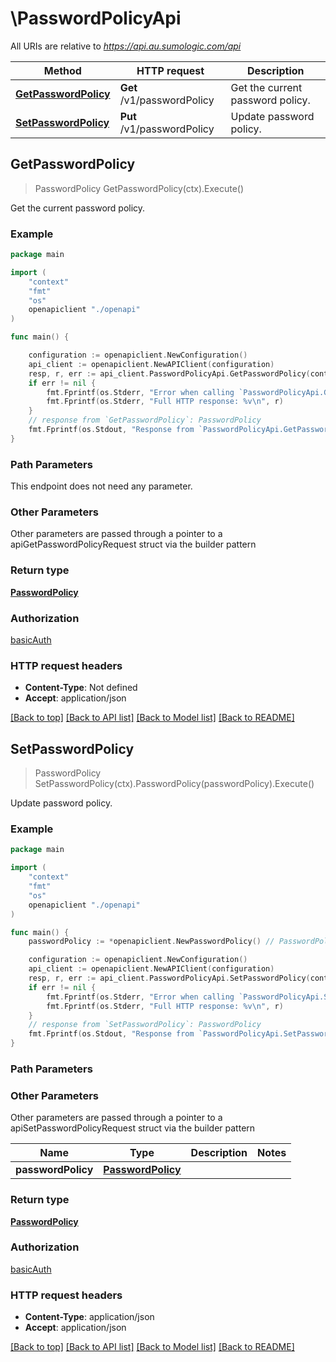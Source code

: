 # \PasswordPolicyApi

All URIs are relative to *https://api.au.sumologic.com/api*

Method | HTTP request | Description
------------- | ------------- | -------------
[**GetPasswordPolicy**](PasswordPolicyApi.md#GetPasswordPolicy) | **Get** /v1/passwordPolicy | Get the current password policy.
[**SetPasswordPolicy**](PasswordPolicyApi.md#SetPasswordPolicy) | **Put** /v1/passwordPolicy | Update password policy.



## GetPasswordPolicy

> PasswordPolicy GetPasswordPolicy(ctx).Execute()

Get the current password policy.



### Example

```go
package main

import (
    "context"
    "fmt"
    "os"
    openapiclient "./openapi"
)

func main() {

    configuration := openapiclient.NewConfiguration()
    api_client := openapiclient.NewAPIClient(configuration)
    resp, r, err := api_client.PasswordPolicyApi.GetPasswordPolicy(context.Background()).Execute()
    if err != nil {
        fmt.Fprintf(os.Stderr, "Error when calling `PasswordPolicyApi.GetPasswordPolicy``: %v\n", err)
        fmt.Fprintf(os.Stderr, "Full HTTP response: %v\n", r)
    }
    // response from `GetPasswordPolicy`: PasswordPolicy
    fmt.Fprintf(os.Stdout, "Response from `PasswordPolicyApi.GetPasswordPolicy`: %v\n", resp)
}
```

### Path Parameters

This endpoint does not need any parameter.

### Other Parameters

Other parameters are passed through a pointer to a apiGetPasswordPolicyRequest struct via the builder pattern


### Return type

[**PasswordPolicy**](PasswordPolicy.md)

### Authorization

[basicAuth](../README.md#basicAuth)

### HTTP request headers

- **Content-Type**: Not defined
- **Accept**: application/json

[[Back to top]](#) [[Back to API list]](../README.md#documentation-for-api-endpoints)
[[Back to Model list]](../README.md#documentation-for-models)
[[Back to README]](../README.md)


## SetPasswordPolicy

> PasswordPolicy SetPasswordPolicy(ctx).PasswordPolicy(passwordPolicy).Execute()

Update password policy.



### Example

```go
package main

import (
    "context"
    "fmt"
    "os"
    openapiclient "./openapi"
)

func main() {
    passwordPolicy := *openapiclient.NewPasswordPolicy() // PasswordPolicy | 

    configuration := openapiclient.NewConfiguration()
    api_client := openapiclient.NewAPIClient(configuration)
    resp, r, err := api_client.PasswordPolicyApi.SetPasswordPolicy(context.Background()).PasswordPolicy(passwordPolicy).Execute()
    if err != nil {
        fmt.Fprintf(os.Stderr, "Error when calling `PasswordPolicyApi.SetPasswordPolicy``: %v\n", err)
        fmt.Fprintf(os.Stderr, "Full HTTP response: %v\n", r)
    }
    // response from `SetPasswordPolicy`: PasswordPolicy
    fmt.Fprintf(os.Stdout, "Response from `PasswordPolicyApi.SetPasswordPolicy`: %v\n", resp)
}
```

### Path Parameters



### Other Parameters

Other parameters are passed through a pointer to a apiSetPasswordPolicyRequest struct via the builder pattern


Name | Type | Description  | Notes
------------- | ------------- | ------------- | -------------
 **passwordPolicy** | [**PasswordPolicy**](PasswordPolicy.md) |  | 

### Return type

[**PasswordPolicy**](PasswordPolicy.md)

### Authorization

[basicAuth](../README.md#basicAuth)

### HTTP request headers

- **Content-Type**: application/json
- **Accept**: application/json

[[Back to top]](#) [[Back to API list]](../README.md#documentation-for-api-endpoints)
[[Back to Model list]](../README.md#documentation-for-models)
[[Back to README]](../README.md)

